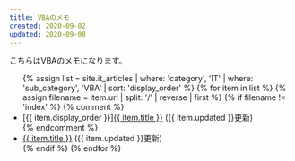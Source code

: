 ```yaml
---
title: VBAのメモ
created: 2020-09-02
updated: 2020-09-08
---
```

こちらはVBAのメモになります。

<ul>
    {% assign list = site.it_articles  | where: 'category', 'IT'
                                       | where: 'sub_category', 'VBA'
                                       | sort: 'display_order' %}
    {% for item in list %}
        {% assign filename = item.url | split: '/' | reverse | first %}
        {% if filename != 'index' %}
            {% comment %}
            <li>[{{ item.display_order }}]<a href="{{ item.url }}.html">{{ item.title }}</a> ({{ item.updated }}更新)</li>
            {% endcomment %}
            <li><a href="{{ item.url }}.html">{{ item.title }}</a> ({{ item.updated }}更新)</li>
        {% endif %}
    {% endfor %}
</ul>

